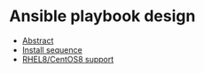 # Ansible playbook design

* [Abstract](abstract.md)
* [Install sequence](sequence.md)
* [RHEL8/CentOS8 support](rhel8.md)
